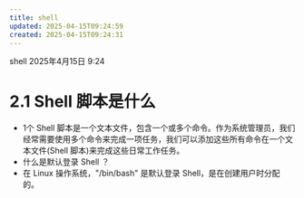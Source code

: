 ```yaml
---
title: shell
updated: 2025-04-15T09:24:59
created: 2025-04-15T09:24:31
---
```


shell
2025年4月15日
9:24

# 2.1 Shell 脚本是什么
- 1个 Shell 脚本是一个文本文件，包含一个或多个命令。作为系统管理员，我们经常需要使用多个命令来完成一项任务，我们可以添加这些所有命令在一个文本文件(Shell 脚本)来完成这些日常工作任务。
- 什么是默认登录 Shell ？
- 在 Linux 操作系统，"/bin/bash" 是默认登录 Shell，是在创建用户时分配的。


